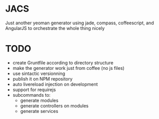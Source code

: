 JACS
====

Just another yeoman generator using
jade, compass, coffeescript, and AngularJS to orchestrate the whole
thing nicely

TODO
====

- create Gruntfile according to directory structure
- make the generator work just from coffee (no js files)
- use sintactic versionning
- publish it on NPM repository
- auto livereload injection on development
- support for requirejs
- subcommands to:
    - generate modules
    - generate controllers on modules
    - generate services
